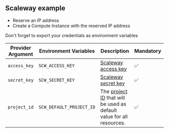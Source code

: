 ## Scaleway example

- Reserve an IP address
- Create a Compute Instance with the reserved IP address

Don't forget to export your credentials as environment variables

| Provider Argument | Environment Variables    | Description                                                                                                           | Mandatory |
| ----------------- | ------------------------ | --------------------------------------------------------------------------------------------------------------------- | --------- |
| `access_key`      | `SCW_ACCESS_KEY`         | [Scaleway access key](https://console.scaleway.com/project/credentials)                                               | ✅        |
| `secret_key`      | `SCW_SECRET_KEY`         | [Scaleway secret key](https://console.scaleway.com/project/credentials)                                               | ✅        |
| `project_id`      | `SCW_DEFAULT_PROJECT_ID` | The [project ID](https://console.scaleway.com/project/settings) that will be used as default value for all resources. | ✅        |
